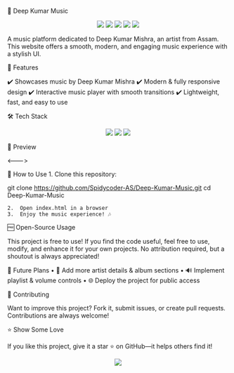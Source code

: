 🎵 Deep Kumar Music

<p align="center">
  <img src="https://img.shields.io/badge/HTML5-%23E34F26.svg?style=for-the-badge&logo=html5&logoColor=white">
  <img src="https://img.shields.io/badge/CSS3-%231572B6.svg?style=for-the-badge&logo=css3&logoColor=white">
  <img src="https://img.shields.io/badge/JavaScript-%23F7DF1E.svg?style=for-the-badge&logo=javascript&logoColor=black">
  <img src="https://img.shields.io/badge/Open%20Source-%23FF5722.svg?style=for-the-badge&logo=open-source-initiative&logoColor=white">
  <img src="https://img.shields.io/github/stars/Spidycoder-AS/Deep-Kumar-Music?style=for-the-badge&color=yellow&logo=github">
</p>  


A music platform dedicated to Deep Kumar Mishra, an artist from Assam. This website offers a smooth, modern, and engaging music experience with a stylish UI.

🚀 Features

✔️ Showcases music by Deep Kumar Mishra
✔️ Modern & fully responsive design
✔️ Interactive music player with smooth transitions
✔️ Lightweight, fast, and easy to use

🛠️ Tech Stack

<p align="center">
  <img src="https://img.shields.io/badge/HTML5-%23E34F26.svg?style=for-the-badge&logo=html5&logoColor=white">
  <img src="https://img.shields.io/badge/CSS3-%231572B6.svg?style=for-the-badge&logo=css3&logoColor=white">
  <img src="https://img.shields.io/badge/JavaScript-%23F7DF1E.svg?style=for-the-badge&logo=javascript&logoColor=black">
</p>  


📸 Preview

<--->

🔧 How to Use
	1.	Clone this repository:

git clone https://github.com/Spidycoder-AS/Deep-Kumar-Music.git
cd Deep-Kumar-Music


	2.	Open index.html in a browser
	3.	Enjoy the music experience! 🎶

🆓 Open-Source Usage

This project is free to use! If you find the code useful, feel free to use, modify, and enhance it for your own projects. No attribution required, but a shoutout is always appreciated!

📌 Future Plans
	•	🎼 Add more artist details & album sections
	•	🔊 Implement playlist & volume controls
	•	🌐 Deploy the project for public access

🤝 Contributing

Want to improve this project? Fork it, submit issues, or create pull requests. Contributions are always welcome!

⭐ Show Some Love

If you like this project, give it a star ⭐ on GitHub—it helps others find it!

<p align="center">
  <a href="https://github.com/Spidycoder-AS/Deep-Kumar-Music/stargazers">
    <img src="https://img.shields.io/github/stars/Spidycoder-AS/Deep-Kumar-Music?style=for-the-badge&color=yellow&logo=github">
  </a>
</p>
